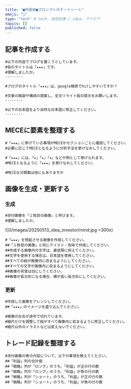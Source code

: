 ```yaml
---
title: "■内部用■プロンプトのチートシート"
emoji: "💨"
type: "tech" # tech: 技術記事 / idea: アイデア
topics: []
published: false
---
```

## 記事を作成する
```js:事前知識の提示
#以下の内容でブログを書こうとしています。
#仮のタイトルは「★★★」です。
#理解しましたか。
--------
```

```js:タイトルの修正
#ブログのタイトル「★★★」は、google検索でhitしやすいですか？
```

```js:記事の作成依頼
#文章の推敲や構成の提案し、全文リライト版の提示をお願いします。
--------
```

```js:部分的な修正依頼
#以下の日本語をより自然な日本語に修正してください。
--------
```





## MECEに要素を整理する
```js:事前知識あり版
#「★★★」に挙げている事項がMECEかセクションごとに確認してください。
#必要に応じてMECEとなるように分析手法を挙げなおしてください。
```

```js:事前知識なし版
#「★★★」には、「★」「★」「★」などが例として挙げられます。
#MECEとなるように「★★★」を挙げなおしてください。
```

```js:その他のフレームワークで整理
#MECEな分類案は他にもありますか
```





## 画像を生成・更新する

### 生成
```js:事前知識の提示
#添付画像を「１枚目の画像」と呼びます。
#理解しましたか。
```
![](/images/20250513_idea_investor/mind.jpg =300x)

```js:事前知識の提示
#「★★★」を想起させる画像を作成してください。
##「１枚目の画像」と同じテイスト・色味で作成してください。
##作成する画像内の文字は、最低限に抑えてください。
##文字を使用する場合は、日本語を使用してください。
##すべての絵が画像内に収まるようにしてください。
##すべての文字が画像内に収まるようにしてください。
##画像の背景は白にしてください。
##画像が長方形になる場合、横が長い長方形にしてください。
```



### 更新
```js:要素追加
#作成した画像をアレンジしてください。
##「★★★」のイメージを盛り込んでください。
```

```js:見切れ修正
#画像の左右が途中で切れています。
#縮尺だけを調整して絵がすべて画像内に収まるように修正してください。
#縮尺以外のイラストなどは変えないでください。
```




## トレード記録を整理する
```js:月次結果の集計
#添付画像の表の内容について、以下の事項を教えてください。
##「利益」列の合計値
##「戦略」列が「ロング」のうち、「利益」が正の行の数
##「戦略」列が「ロング」のうち、「利益」が負の行の数
##「戦略」列が「ショート」のうち、「利益」が正の行の数
##「戦略」列が「ショート」のうち、「利益」が負の行の数
```
